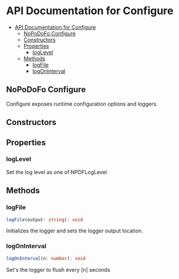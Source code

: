 # API Documentation for Configure

- [API Documentation for Configure](#api-documentation-for-configure)
	- [NoPoDoFo Configure](#nopodofo-configure)
	- [Constructors](#constructors)
	- [Properties](#properties)
	    - [logLevel](#loglevel)
	- [Methods](#methods)
		- [logFile](#logfile)
		- [logOnInterval](#logoninterval)
	
## NoPoDoFo Configure
Configure exposes runtime configuration options and loggers.

## Constructors

## Properties

### logLevel

Set the log level as one of NPDFLogLevel
## Methods

### logFile

```typescript
logFile(output: string): void
```

Initializes the logger and sets the logger output location.

### logOnInterval

```typescript
logOnInterval(n: number): void
```

Set's the logger to flush every [n] seconds
